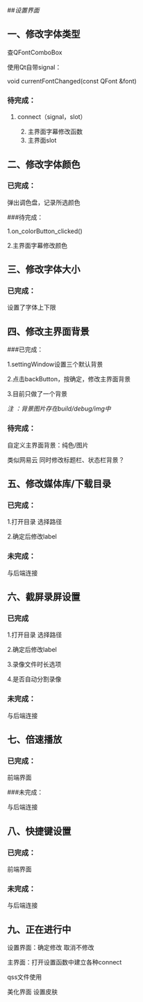##*设置界面*



## 一、修改字体类型

查QFontComboBox

使用Qt自带signal：

void currentFontChanged(const QFont &font)

### 待完成：

1. connect（signal，slot）

 	2. 主界面字幕修改函数
 	3. 主界面slot



## 二、修改字体颜色

### 已完成：

弹出调色盘，记录所选颜色

###待完成：

   1.on_colorButton_clicked()

   2.主界面字幕修改颜色



## 三、修改字体大小

### 已完成：

设置了字体上下限



## 四、修改主界面背景

###已完成：

1.settingWindow设置三个默认背景

2.点击backButton，按确定，修改主界面背景

3.目前只做了一个背景

*注 ：背景图片存在build/debug/img中*

### 待完成：

自定义主界面背景：纯色/图片

类似网易云 同时修改标题栏、状态栏背景？	



## 五、修改媒体库/下载目录

### 已完成：

1.打开目录 选择路径

2.确定后修改label

### 未完成：

与后端连接



## 六、截屏录屏设置

### 已完成

1.打开目录 选择路径

2.确定后修改label

3.录像文件时长选项

4.是否自动分割录像



### 未完成：

与后端连接



## 七、倍速播放

### 已完成：

前端界面

###未完成：

与后端连接



## 八、快捷键设置

### 已完成：

前端界面

### 未完成：

与后端连接



## 九、正在进行中

设置界面：确定修改 取消不修改

主界面：打开设置函数中建立各种connect

qss文件使用

美化界面 设置皮肤